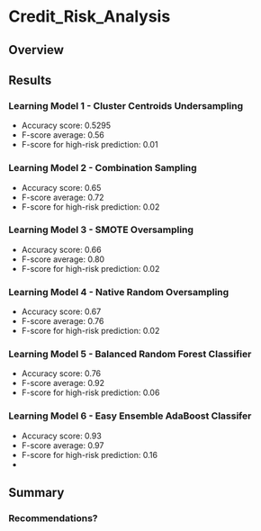 # Credit_Risk_Analysis

## Overview

## Results 

### Learning Model 1 - Cluster Centroids Undersampling
- Accuracy score: 0.5295
- F-score average: 0.56
- F-score for high-risk prediction: 0.01

### Learning Model 2 - Combination Sampling
- Accuracy score: 0.65
- F-score average: 0.72
- F-score for high-risk prediction: 0.02

### Learning Model 3 - SMOTE Oversampling
- Accuracy score: 0.66
- F-score average: 0.80
- F-score for high-risk prediction: 0.02

### Learning Model 4 - Native Random Oversampling
- Accuracy score: 0.67
- F-score average: 0.76
- F-score for high-risk prediction: 0.02

### Learning Model 5 - Balanced Random Forest Classifier
- Accuracy score: 0.76
- F-score average: 0.92
- F-score for high-risk prediction: 0.06

### Learning Model 6 - Easy Ensemble AdaBoost Classifer
- Accuracy score: 0.93
- F-score average: 0.97
- F-score for high-risk prediction: 0.16
- 
## Summary

### Recommendations?
